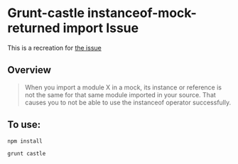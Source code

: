 # Grunt-castle instanceof-mock-returned import Issue
This is a recreation for [the issue](https://github.com/walmartlabs/grunt-castle/issues/29)

## Overview
> When you import a module X in a mock, its instance or reference is not the same for
> that same module imported in your source. That causes you to not be able to use the
> instanceof operator successfully.

## To use:

```
npm install
```

```
grunt castle
```
